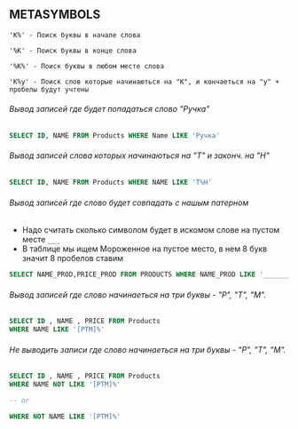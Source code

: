 ## METASYMBOLS

```
'K%' - Поиск буквы в начале слова

'%K' - Поиск буквы в конце слова

'%K%' - Поиск буквы в любом месте слова

'K%у' - Поиск слов которые начинаються на "К", и кончаеться на "у" + пробелы будут учтены
```

###### Вывод записей где будет попадаться слово "Ручка"

```sql
SELECT ID, NAME FROM Products WHERE Name LIKE 'Ручка'
```

###### Вывод записей слова которых начинаються на "T" и законч. на "Н"

```sql
SELECT ID, NAME FROM Products WHERE NAME LIKE 'T%H'
```

###### Вывод записей где слово будет совпадать с нашым патерном
* Надо считать сколько символом будет в искомом слове на пустом месте `___`
* В таблице мы ищем Мороженное на пустое место, в нем 8 букв значит 8 пробелов ставим
```sql
SELECT NAME_PROD,PRICE_PROD FROM PRODUCTS WHERE NAME_PROD LIKE '________ клубничное'
```

###### Вывод записей где слово начинаеться на три буквы - "Р", "Т", "М".
```sql
SELECT ID , NAME , PRICE FROM Products
WHERE NAME LIKE '[РТМ]%'
```

###### Не выводить записи где слово начинаеться на три буквы - "Р", "Т", "М".

```sql
SELECT ID , NAME , PRICE FROM Products
WHERE NAME NOT LIKE '[РТМ]%'

-- or

WHERE NOT NAME LIKE '[РТМ]%'

```